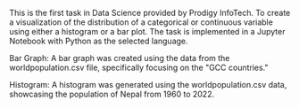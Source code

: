 This is the first task in Data Science provided by Prodigy InfoTech. To create a visualization of the distribution of a categorical or continuous variable using either a histogram or a bar plot. The task is implemented in a Jupyter Notebook with Python as the selected language.

Bar Graph: A bar graph was created using the data from the worldpopulation.csv file, specifically focusing on the "GCC countries."

Histogram: A histogram was generated using the worldpopulation.csv data, showcasing the population of Nepal from 1960 to 2022.

